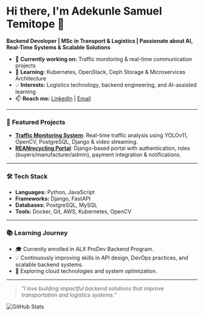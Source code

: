 # Hi there, I'm Adekunle Samuel Temitope 👋

**Backend Developer | MSc in Transport & Logistics | Passionate about AI, Real-Time Systems & Scalable Solutions**

- 🔭 **Currently working on:** Traffic monitoring & real-time communication projects  
- 🌱 **Learning:** Kubernetes, OpenStack, Ceph Storage & Microservices Architecture  
- 💡 **Interests:** Logistics technology, backend engineering, and AI-assisted learning  
- 📫 **Reach me:** [LinkedIn](https://www.linkedin.com/in/samuel-adekunle-temitope/) | [Email](mailto:adekunlesamuel123@gmail.com)  

---

### 🚀 **Featured Projects**
- [**Traffic Monitoring System**](https://github.com/zumerhub/trafficmgs): Real-time traffic analysis using YOLOv11, OpenCV, PostgreSQL, Django & video streaming.
- [**REANrecycling Portal**](https://github.com/zumerhub/REANrecycling): Django-based portal with authentication, roles (buyers/manufacturer/admin), payment integration & notifications.

---

### 🛠️ **Tech Stack**
- **Languages:** Python, JavaScript  
- **Frameworks:** Django, FastAPI  
- **Databases:** PostgreSQL, MySQL  
- **Tools:** Docker, Git, AWS, Kubernetes, OpenCV  

---

### 📚 Learning Journey
- 🎓 Currently enrolled in ALX ProDev Backend Program.
- 💡 Continuously improving skills in API design, DevOps practices, and scalable backend systems.
- 🌱 Exploring cloud technologies and system optimization.

---

> *“I love building impactful backend solutions that improve transportation and logistics systems.”*


![GitHub Stats](https://github-readme-stats.vercel.app/api?username=zumerhub&show_icons=true)
